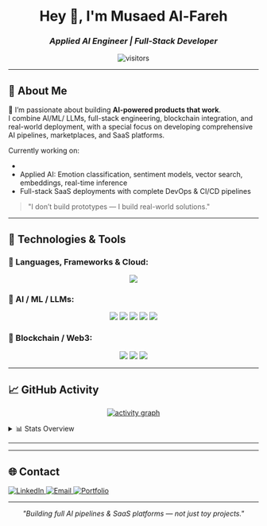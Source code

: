 <h1 align="center">Hey 👋, I'm Musaed Al-Fareh</h1>
<h3 align="center"><em>Applied AI Engineer | Full-Stack Developer </em></h3>

<p align="center">
  <img src="https://visitor-badge.laobi.icu/badge?page_id=MusaedMusaedSadeqMusaedAl-Fareh225739&color=0E75B6&style=flat-square" alt="visitors"/>
</p>

---

## 🚀 About Me

🎯 I’m passionate about building **AI-powered products that work**.  
I combine AI/ML/ LLMs, full-stack engineering, blockchain integration, and real-world deployment, with a special focus on developing comprehensive AI pipelines, marketplaces, and SaaS platforms.

Currently working on:

- 
-  Applied AI: Emotion classification, sentiment models, vector search, embeddings, real-time inference
-  Full-stack SaaS deployments with complete DevOps & CI/CD pipelines

> "I don’t build prototypes — I build real-world solutions."

---

## 🧰 Technologies & Tools

### 🔗 Languages, Frameworks & Cloud:

<p align="center">
  <img src="https://skillicons.dev/icons?i=python,typescript,javascript,react,nextjs,nodejs,fastapi,express,php,html,css,sass,tailwind,postgres,mongodb,mysql,firebase,docker,kubernetes,vercel,netlify,nginx,cloudflare,git,github,vscode,figma" />
</p>

### 🔗 AI / ML / LLMs:

<p align="center">
  <img src="https://skillicons.dev/icons?i=tensorflow,pytorch" />
  <img src="https://img.shields.io/badge/HuggingFace-F9A03C?style=for-the-badge&logo=huggingface&logoColor=white" />
  <img src="https://img.shields.io/badge/LangChain-000000?style=for-the-badge&logo=langchain&logoColor=white" />
  <img src="https://img.shields.io/badge/Gemini-4285F4?style=for-the-badge&logo=google&logoColor=white" />
  <img src="https://img.shields.io/badge/OpenAI-412991?style=for-the-badge&logo=openai&logoColor=white" />
</p>

### 🔗 Blockchain / Web3:

<p align="center">
  <img src="https://img.shields.io/badge/Ethereum-3C3C3D?style=for-the-badge&logo=ethereum&logoColor=white" />
  <img src="https://img.shields.io/badge/MetaMask-F6851B?style=for-the-badge&logo=metamask&logoColor=white" />
  <img src="https://img.shields.io/badge/Web3.js-3C3C3D?style=for-the-badge&logo=web3.js&logoColor=white" />
</p>

---

## 📈 GitHub Activity

<p align="center">
  <a href="https://github.com/MusaedMusaedSadeqMusaedAl-Fareh225739">
    <img src="https://github-readme-activity-graph.vercel.app/graph?username=MusaedMusaedSadeqMusaedAl-Fareh225739&theme=github-compact" alt="activity graph"/>
  </a>
</p>

<details>
<summary>📊 Stats Overview</summary>

<p align="center">
  <img src="https://github-readme-stats.vercel.app/api?username=MusaedMusaedSadeqMusaedAl-Fareh225739&show_icons=true&theme=github_dark&hide_title=true" height="165"/>
  <img src="https://github-readme-stats.vercel.app/api/top-langs/?username=MusaedMusaedSadeqMusaedAl-Fareh225739&layout=compact&theme=github_dark&hide_title=true" height="165"/>
</p>

</details>

---


---

## 🌐 Contact

<a href="https://www.linkedin.com/in/your-linkedin" target="_blank">
  <img alt="LinkedIn" src="https://img.shields.io/badge/LinkedIn-0A66C2?style=for-the-badge&logo=linkedin&logoColor=white"/>
</a>
<a href="mailto:your.email@domain.com" target="_blank">
  <img alt="Email" src="https://img.shields.io/badge/Email-D14836?style=for-the-badge&logo=gmail&logoColor=white"/>
</a>
<a href="https://your-portfolio.com" target="_blank">
  <img alt="Portfolio" src="https://img.shields.io/badge/Portfolio-000000?style=for-the-badge&logo=vercel&logoColor=white"/>
</a>

---

<p align="center"><em>"Building full AI pipelines & SaaS platforms — not just toy projects."</em></p>
